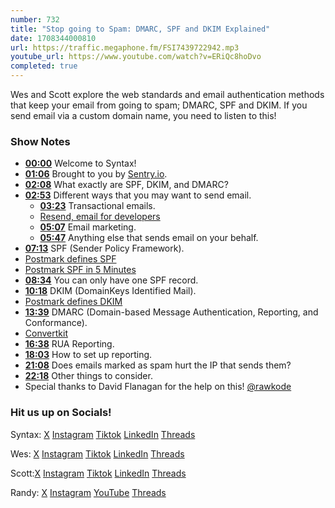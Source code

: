 ```yaml
---
number: 732
title: "Stop going to Spam: DMARC, SPF and DKIM Explained"
date: 1708344000810
url: https://traffic.megaphone.fm/FSI7439722942.mp3
youtube_url: https://www.youtube.com/watch?v=ERiQc8hoDvo
completed: true
---
```


Wes and Scott explore the web standards and email authentication methods that keep your email from going to spam; DMARC, SPF and DKIM. If you send email via a custom domain name, you need to listen to this!

### Show Notes

* **[00:00](#t=00:00)** Welcome to Syntax!
* **[01:06](#t=01:06)** Brought to you by [Sentry.io](https://sentry.io/syntax).
* **[02:08](#t=02:08)** What exactly are SPF, DKIM, and DMARC?
* **[02:53](#t=02:53)** Different ways that you may want to send email.
    * **[03:23](#t=03:23)** Transactional emails.
    * [Resend, email for developers](https://resend.com/)
    * **[05:07](#t=05:07)** Email marketing.
    * **[05:47](#t=05:47)** Anything else that sends email on your behalf.
* **[07:13](#t=07:13)** SPF (Sender Policy Framework).
* [Postmark defines SPF](https://postmarkapp.com/guides/spf)
* [Postmark SPF in 5 Minutes](https://postmarkapp.com/glossary/sender-policy-framework?utm_source=google&utm_medium=cpc&utm_campaign=Performance-Max&utm_adgroup=&utm_term=&gclid=Cj0KCQiAzoeuBhDqARIsAMdH14E-IfBWuTWX86AisSz6FMT7yVu_MVWdcki6lGu02-G03pmNHrVHe_YaAlQSEALw_wcB)
* **[08:34](#t=08:34)** You can only have one SPF record.
* **[10:18](#t=10:18)** DKIM (DomainKeys Identified Mail).
* [Postmark defines DKIM](https://postmarkapp.com/guides/dkim)
* **[13:39](#t=13:39)** DMARC (Domain-based Message Authentication, Reporting, and Conformance).
* [Convertkit](https://convertkit.com/)
* **[16:38](#t=16:38)** RUA Reporting.
* **[18:03](#t=18:03)** How to set up reporting.
* **[21:08](#t=21:08)** Does emails marked as spam hurt the IP that sends them?
* **[22:18](#t=22:18)** Other things to consider.
* Special thanks to David Flanagan for the help on this! [@rawkode](https://twitter.com/rawkode)

### Hit us up on Socials!

Syntax: [X](https://twitter.com/syntaxfm) [Instagram](https://www.instagram.com/syntax_fm/) [Tiktok](https://www.tiktok.com/@syntaxfm) [LinkedIn](https://www.linkedin.com/company/96077407/admin/feed/posts/) [Threads](https://www.threads.net/@syntax_fm)

Wes: [X](https://twitter.com/wesbos) [Instagram](https://www.instagram.com/wesbos/) [Tiktok](https://www.tiktok.com/@wesbos) [LinkedIn](https://www.linkedin.com/in/wesbos/) [Threads](https://www.threads.net/@wesbos)

Scott:[X](https://twitter.com/stolinski) [Instagram](https://www.instagram.com/stolinski/) [Tiktok](https://www.tiktok.com/@stolinski) [LinkedIn](https://www.linkedin.com/in/stolinski/) [Threads](https://www.threads.net/@stolinski)

Randy: [X](https://twitter.com/randyrektor) [Instagram](https://www.instagram.com/randyrektor/) [YouTube](https://www.youtube.com/@randyrektor) [Threads](https://www.threads.net/@randyrektor)
